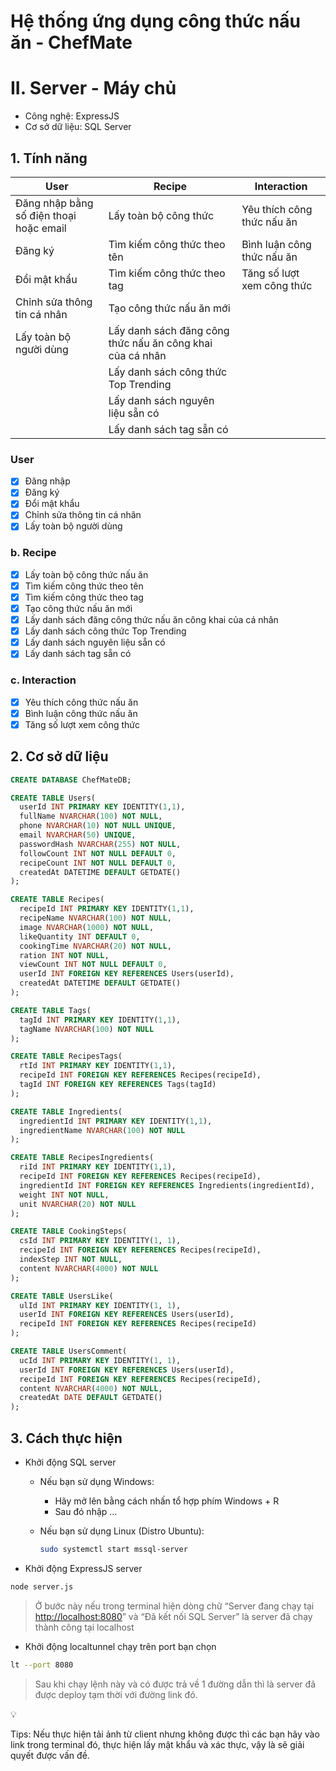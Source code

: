 # Hệ thống ứng dụng công thức nấu ăn - ChefMate

# II. Server - Máy chủ

- Công nghệ: ExpressJS
- Cơ sở dữ liệu: SQL Server

## 1. Tính năng

| User | Recipe | Interaction |
| --- | --- | --- |
| Đăng nhập bằng số điện thoại hoặc email | Lấy toàn bộ công thức | Yêu thích công thức nấu ăn |
| Đăng ký | Tìm kiếm công thức theo tên | Bình luận công thức nấu ăn |
| Đổi mật khẩu | Tìm kiếm công thức theo tag | Tăng số lượt xem công thức |
| Chỉnh sửa thông tin cá nhân | Tạo công thức nấu ăn mới |  |
| Lấy toàn bộ người dùng | Lấy danh sách đăng công thức nấu ăn công khai của cá nhân |  |
|  | Lấy danh sách công thức Top Trending |  |
|  | Lấy danh sách nguyên liệu sẵn có |  |
|  | Lấy danh sách tag sẵn có |  |

### User

- [x]  Đăng nhập
- [x]  Đăng ký
- [x]  Đổi mật khẩu
- [x]  Chỉnh sửa thông tin cá nhân
- [x]  Lấy toàn bộ người dùng

### b. Recipe

- [x]  Lấy toàn bộ công thức nấu ăn
- [x]  Tìm kiếm công thức theo tên
- [x]  Tìm kiếm công thức theo tag
- [x]  Tạo công thức nấu ăn mới
- [x]  Lấy danh sách đăng công thức nấu ăn công khai của cá nhân
- [x]  Lấy danh sách công thức Top Trending
- [x]  Lấy danh sách nguyên liệu sẵn có
- [x]  Lấy danh sách tag sẵn có

### c. Interaction

- [x]  Yêu thích công thức nấu ăn
- [x]  Bình luận công thức nấu ăn
- [x]  Tăng số lượt xem công thức

## 2. Cơ sở dữ liệu

```sql
CREATE DATABASE ChefMateDB;

CREATE TABLE Users(
  userId INT PRIMARY KEY IDENTITY(1,1),
  fullName NVARCHAR(100) NOT NULL,
  phone NVARCHAR(10) NOT NULL UNIQUE,
  email NVARCHAR(50) UNIQUE,
  passwordHash NVARCHAR(255) NOT NULL,
  followCount INT NOT NULL DEFAULT 0,
  recipeCount INT NOT NULL DEFAULT 0,
  createdAt DATETIME DEFAULT GETDATE()
);

CREATE TABLE Recipes(
  recipeId INT PRIMARY KEY IDENTITY(1,1),
  recipeName NVARCHAR(100) NOT NULL,
  image NVARCHAR(1000) NOT NULL,
  likeQuantity INT DEFAULT 0,
  cookingTime NVARCHAR(20) NOT NULL,
  ration INT NOT NULL,
  viewCount INT NOT NULL DEFAULT 0,
  userId INT FOREIGN KEY REFERENCES Users(userId),
  createdAt DATETIME DEFAULT GETDATE()
);

CREATE TABLE Tags(
  tagId INT PRIMARY KEY IDENTITY(1,1),
  tagName NVARCHAR(100) NOT NULL
);

CREATE TABLE RecipesTags(
  rtId INT PRIMARY KEY IDENTITY(1,1),
  recipeId INT FOREIGN KEY REFERENCES Recipes(recipeId),
  tagId INT FOREIGN KEY REFERENCES Tags(tagId)
);

CREATE TABLE Ingredients(
  ingredientId INT PRIMARY KEY IDENTITY(1,1),
  ingredientName NVARCHAR(100) NOT NULL
);

CREATE TABLE RecipesIngredients(
  riId INT PRIMARY KEY IDENTITY(1,1),
  recipeId INT FOREIGN KEY REFERENCES Recipes(recipeId),
  ingredientId INT FOREIGN KEY REFERENCES Ingredients(ingredientId),
  weight INT NOT NULL,
  unit NVARCHAR(20) NOT NULL
);

CREATE TABLE CookingSteps(
  csId INT PRIMARY KEY IDENTITY(1, 1),
  recipeId INT FOREIGN KEY REFERENCES Recipes(recipeId),
  indexStep INT NOT NULL,
  content NVARCHAR(4000) NOT NULL
);

CREATE TABLE UsersLike(
  ulId INT PRIMARY KEY IDENTITY(1, 1),
  userId INT FOREIGN KEY REFERENCES Users(userId),
  recipeId INT FOREIGN KEY REFERENCES Recipes(recipeId)
);

CREATE TABLE UsersComment(
  ucId INT PRIMARY KEY IDENTITY(1, 1),
  userId INT FOREIGN KEY REFERENCES Users(userId),
  recipeId INT FOREIGN KEY REFERENCES Recipes(recipeId),
  content NVARCHAR(4000) NOT NULL,
  createdAt DATE DEFAULT GETDATE()
);
```

## 3. Cách thực hiện

- Khởi động SQL server
    - Nếu bạn sử dụng Windows:
        - Hãy mở lên bằng cách nhấn tổ hợp phím Windows + R
        - Sau đó nhập …
    - Nếu bạn sử dụng Linux (Distro Ubuntu):
        
        ```bash
        sudo systemctl start mssql-server
        ```
        
- Khởi động ExpressJS server

```bash
node server.js
```

> Ở bước này nếu trong terminal hiện dòng chữ “Server đang chạy tại [http://localhost:8080](http://localhost:8080/)” và “Đã kết nối SQL Server” là server đã chạy thành công tại localhost
> 
- Khởi động localtunnel chạy trên port bạn chọn

```bash
lt --port 8080
```

> Sau khi chạy lệnh này và có được trả về 1 đường dẫn thì là server đã được deploy tạm thời với đường link đó.
> 

<aside>
💡

Tips: Nếu thực hiện tải ảnh từ client nhưng không được thì các bạn hãy vào link trong terminal đó, thực hiện lấy mật khẩu và xác thực, vậy là sẽ giải quyết được vấn đề.

</aside>